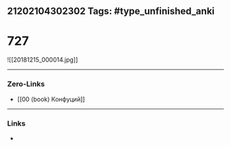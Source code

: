 21202104302302
Tags: #type_unfinished_anki 
---
# 727

![[20181215_000014.jpg]]

---
### Zero-Links
- [[00 (book) Конфуций]]
---
### Links
-